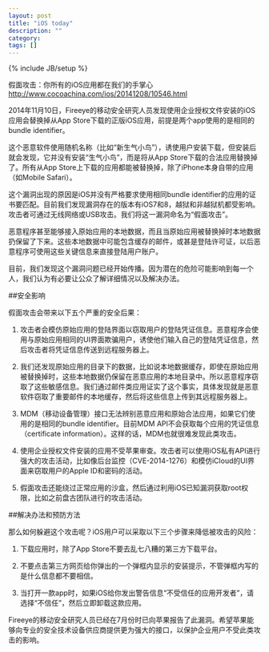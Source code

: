 ```yaml
---
layout: post
title: "iOS today"
description: ""
category: 
tags: []
---
```

{% include JB/setup %}

假面攻击：你所有的iOS应用都在我们的手掌心
http://www.cocoachina.com/ios/20141208/10546.html

2014年11月10日，Fireeye的移动安全研究人员发现使用企业授权文件安装的iOS应用会替换掉从App Store下载的正版iOS应用，前提是两个app使用的是相同的bundle identifier。

这个恶意软件使用随机名称（比如“新生气小鸟”），诱使用户安装下载，但安装后就会发现，它并没有安装“生气小鸟”，而是将从App Store下载的合法应用替换掉了。所有从App Store上下载的应用都能被替换掉，除了iPhone本身自带的应用（如Mobile Safari）。

这个漏洞出现的原因是iOS并没有严格要求使用相同bundle identifier的应用的证书要匹配。目前我们发现漏洞存在的版本有iOS7和8，越狱和非越狱机都受影响。攻击者可通过无线网络或USB攻击。我们将这一漏洞命名为“假面攻击”。

恶意程序甚至能够接入原始应用的本地数据，而且当原始应用被替换掉时本地数据扔保留了下来。这些本地数据中可能包含缓存的邮件，或甚是登陆许可证，以后恶意程序可使用这些关键信息来直接登陆用户账户。

目前，我们发现这个漏洞问题已经开始传播。因为潜在的危险可能影响到每一个人，我们认为有必要让公众了解详细情况以及解决办法。

##安全影响

假面攻击会带来以下五个严重的安全后果：

1. 攻击者会模仿原始应用的登陆界面以窃取用户的登陆凭证信息。恶意程序会使用与原始应用相同的UI界面欺骗用户，诱使他们输入自己的登陆凭证信息，然后攻击者将凭证信息传送到远程服务器上。

2. 我们还发现原始应用的目录下的数据，比如说本地数据缓存，即使在原始应用被替换掉时，这些本地数据仍保留在恶意应用的本地目录中。所以恶意程序窃取了这些敏感信息。我们通过邮件类应用证实了这个事实，具体发现就是恶意软件窃取了重要邮件的本地缓存，然后将这些信息上传到其远程服务器上。

3. MDM（移动设备管理）接口无法辨别恶意应用和原始合法应用，如果它们使用的是相同的bundle identifier。目前MDM API不会获取每个应用的凭证信息（certificate information）。这样的话，MDM也就很难发现此类攻击。

4. 使用企业授权文件安装的应用不受苹果审查。攻击者可以使用iOS私有API进行强大的攻击活动，比如像后台监控（CVE-2014-1276）和模仿iCloud的UI界面来窃取用户的Apple ID和密码的活动。

5. 假面攻击还能绕过正常应用的沙盒，然后通过利用iOS已知漏洞获取root权限，比如之前盘古团队进行的攻击活动。

##解决办法和预防方法

那么如何躲避这个攻击呢？iOS用户可以采取以下三个步骤来降低被攻击的风险：

1. 下载应用时，除了App Store不要去乱七八糟的第三方下载平台。

2. 不要点击第三方网页给你弹出的一个弹框内显示的安装提示，不管弹框内写的是什么信息都不要相信。

3. 当打开一款app时，如果iOS给你发出警告信息“不受信任的应用开发者”，请选择“不信任”，然后立即卸载这款应用。

Fireeye的移动安全研究人员已经在7月份时已向苹果报告了此漏洞。希望苹果能够向专业的安全技术设备供应商提供更为强大的接口，以保护企业用户不受此类攻击的影响。

